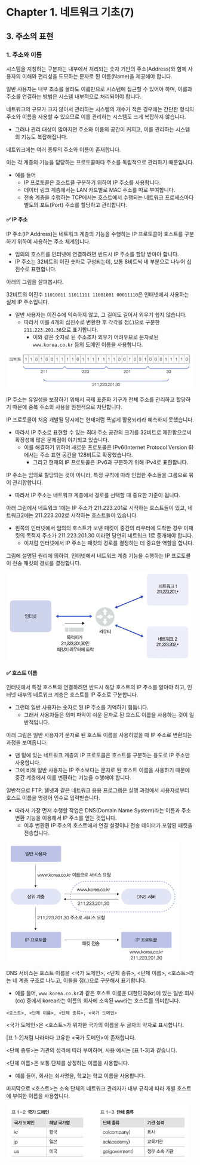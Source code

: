 # Chapter 1. 네트워크 기초(7)

## 3. 주소의 표현

### 1. 주소와 이름

시스템을 지칭하는 구분자는 내부에서 처리되는 숫자 기반의 주소(Address)와 함께 사용자의 이해와 편리성을 도모하는 문자로 된 이름(Name)을 제공해야 합니다.

일반 사용자는 내부 조소를 몰라도 이름만으로 시스템에 접근할 수 있어야 하며, 이름과 주소를 연결하는 방법은 시스템 내부적으로 처리되어야 합니다.

네트워크의 규모가 크지 않아서 관리하는 시스템의 개수가 적은 경우에는 간단한 형식의 주소와 이름을 사용할 수 있으므로 이를 관리하는 시스템도 크게 복잡하지 않습니다.
- 그러나 관리 대상이 많아지면 주소와 이름의 공간이 커지고, 이를 관리하는 시스템의 기능도 복잡해집니다.

네트워크에는 여러 종류의 주소와 이름이 존재합니다.

이는 각 계층의 기능을 담당하는 프로토콜마다 주소를 독립적으로 관리하기 때문입니다.
- 예를 들어
    - IP 프로토콜은 호스트클 구분하기 위하여 IP 주소를 사용합니다.
    - 데이터 링크 계층에서는 LAN 카드별로 MAC 주소를 따로 부여합니다.
    - 전송 계층을 수행하는 TCP에서는 호스트에서 수행되는 네트워크 프로세스마다 별도의 포트(Port) 주소를 할당하고 관리합니다.

#### ✅ IP 주소

IP 주소(IP Address)는 네트워크 계층의 기능을 수행하는 IP 프로토콜이 호스트를 구분하기 위하여 사용하는 주소 체계입니다.
- 임의의 호스트를 인터넷에 연결하려면 반드시 IP 주소를 할당 받아야 합니다.
- IP 주소는 32비트의 이진 숫자로 구성되는데, 보통 8비트씩 네 부분으로 나누어 십진수로 표현합니다.

아래의 그림을 살펴봅시다.

32비트의 이진수 `11010011 11011111 11001001 00011110`은 인터넷에서 사용하는 실제 IP 주소입니다.
- 일반 사용자는 이진수에 익숙하지 않고, 그 길이도 길어서 외우기 쉽지 않습니다.
    - 따라서 이를 4개의 십진수로 변환한 후 각각을 점(.)으로 구분한 `211.223.201.30`으로 표기합니다.
        - 이와 같은 숫자로 된 주소조차 외우기 어려우므로 문자로된 `www.korea.co.kr` 등의 도메인 이름을 사용합니다.

<img src = "https://github.com/devKobe24/images/blob/main/IP%E1%84%8C%E1%85%AE%E1%84%89%E1%85%A9%E1%84%8B%E1%85%B4%E1%84%91%E1%85%AD%E1%84%92%E1%85%A7%E1%86%AB.png?raw=true">

IP 주소는 유일성을 보장하기 위해서 국제 표준화 기구가 전체 주소를 관리하고 할당하기 때문에 중복 주소의 사용을 원천적으로 차단합니다.

IP 프로토콜이 처음 개발될 당시에는 현재처럼 폭넓게 활용되리라 예측하지 못했습니다.
- 따라서 IP 주소로 표현할 수 있는 최대 주소 공간의 크기를 32비트로 제한함으로써 확장성에 많은 문제점이 야기되고 있습니다.
    - 이를 해결하기 위하여 새로운 프로토콜은 IPv6(Internet Protocol Version 6)에서는 주소 표현 공간을 128비트로 확장했습니다.
        - 그리고 현재의 IP 프로토콜은 IPv6과 구분하기 위해 IPv4로 표현합니다.

IP 주소는 임의로 할당되는 것이 아니라, 특정 규칙에 따라 인접한 주소들을 그룹으로 묶어 관리합합니다.
- 따라서 IP 주소는 네트워크 계층에서 경로를 선택할 때 중요한 기준이 됩니다.

아래 그림에서 네트워크 1에는 IP 주소가 211.223.201로 시작하는 호스트들이 있고, 네트워크2에는 211.223.202로 시작하는 호스트들이 있습니다.
- 왼쪽의 인터넷에서 임의의 호스트가 보낸 패킷이 중간의 라우터에 도착한 경우 이패킷의 목적지 주소가 211.223.201.30 이라면 당연히 네트워크 1로 중개해야 합니다.
    - 이처럼 인터넷에서 IP 주소는 패킷의 경로를 결정하는 데 중요한 역할을 합니다.

그림에 설명된 원리에 의하여, 인터넷에서 네트워크 계층 기능을 수행하는 IP 프로토콜이 전송 패킷의 경로를 결정합니다.

<img src = "https://github.com/devKobe24/images/blob/main/%E1%84%85%E1%85%A1%E1%84%8B%E1%85%AE%E1%84%90%E1%85%A5%E1%84%8B%E1%85%B4%E1%84%80%E1%85%A7%E1%86%BC%E1%84%85%E1%85%A9%E1%84%89%E1%85%A5%E1%86%AB%E1%84%90%E1%85%A2%E1%86%A8.png?raw=true">

#### ✅ 호스트 이름

인터넷에서 특정 호스트와 연결하려면 반드시 해당 호스트의 IP 주소를 알아야 하고, 인터넷 내부의 네트워크 계층은 호스트를 IP 주소로 구분합니다.
- 그런데 일반 사용자는 숫자로 된 IP 주소를 기억하기 힘듭니다.
    - 그래서 사용자들은 의미 파악이 쉬운 문자로 된 호스트 이름을 사용하는 것이 일반적입니다.

아래 그림은 일반 사용자가 문자로 된 호스트 이름을 사용하였을 때 IP 주소로 변환되는 과정을 보여줍니다.
- 맨 밑에 있는 네트워크 계층의 IP 프로토콜은 호스트를 구분하는 용도로 IP 주소만 사용합니다.
- 그에 비해 일반 사용자는 IP 주소보다는 문자로 된 호스트 이름을 사용하기 때문에 중간 계층에서 이를 변환하는 기능을 수행해야 합니다.

일반적으로 FTP, 텔넷과 같은 네트워크 응용 프로그램은 실행 과정에서 사용자로부터 호스트 이름을 명령어 인수로 입력받습니다.
- 따라서 가장 먼저 수행할 작업은 DNS(Domain Name System)라는 이름과 주소 변환 기능을 이용해서 IP 주소를 얻는 것입니다.
    - 이후 변환횐 IP 주소의 호스트에서 연결 설정이나 전송 데이터가 포함된 패킷을 전송합니다.

<img src = "https://github.com/devKobe24/images/blob/main/%E1%84%92%E1%85%A9%E1%84%89%E1%85%B3%E1%84%90%E1%85%B3%E1%84%8B%E1%85%B5%E1%84%85%E1%85%B3%E1%86%B7%E1%84%80%E1%85%AAIP%E1%84%8C%E1%85%AE%E1%84%89%E1%85%A9%E1%84%8B%E1%85%B4%E1%84%87%E1%85%A7%E1%86%AB%E1%84%92%E1%85%AA%E1%86%AB.png?raw=true">

DNS 서비스는 호스트 이름을 <국가 도메인>, <단체 종류>, <단체 이름>, <호스트>라는 네 계층 구조로 나누고, 이들을 점(.)으로 구분해서 표기합니다.
- 예를 들어, `www.korea.co.kr`과 같은 호스트 이룸운 대한민국(kr)에 있는 일반 회사(co) 중에서 korea라는 이름의 회사에 소속된 `www`라는 호스트를 의미합니다.

`<호스트>, <단체 이름>, <단체 종류>, <국가 도메인>`

<국가 도메인>은 <호스트>가 위치한 국가의 이름을 두 글자의 약자로 표시합니다.

[표 1-2]처럼 나라마다 고유한 <국가 도메인>이 존재합니다.

<단체 종류>는 기관의 성격에 따라 부여하며, 사용 예시는 [표 1-3]과 같습니다.

<단체 이름>은 보통 단체를 상징하는 이름을 사용합니다.
- 예를 들어, 회사는 쇠사명을, 학교는 학교 이름을 사용합니다.

마지막으로 <호스트>는 소속 단체의 네트워크 관리자가 내부 규칙에 따라 개별 호스트에 부여한 이름을 사용합니다.

<img src = "https://github.com/devKobe24/images/blob/main/DNS%E1%84%89%E1%85%A5%E1%84%87%E1%85%B5%E1%84%89%E1%85%B3%E1%84%91%E1%85%AD.png?raw=true">
